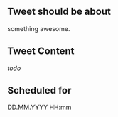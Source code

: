 ## Tweet should be about
something awesome.

## Tweet Content
_todo_

## Scheduled for
DD.MM.YYYY HH:mm
